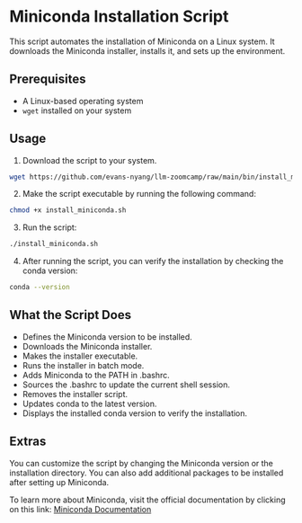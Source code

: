 # Miniconda Installation Script

This script automates the installation of Miniconda on a Linux system. It downloads the Miniconda installer, installs it, and sets up the environment.

## Prerequisites

+ A Linux-based operating system
+ `wget` installed on your system

## Usage

1. Download the script to your system.

```bash
wget https://github.com/evans-nyang/llm-zoomcamp/raw/main/bin/install_miniconda.sh -O install_miniconda.sh
```

2. Make the script executable by running the following command:

```bash
chmod +x install_miniconda.sh
```

3. Run the script:

```bash
./install_miniconda.sh
```

4. After running the script, you can verify the installation by checking the conda version:

```bash
conda --version
```

## What the Script Does

+ Defines the Miniconda version to be installed.
+ Downloads the Miniconda installer.
+ Makes the installer executable.
+ Runs the installer in batch mode.
+ Adds Miniconda to the PATH in .bashrc.
+ Sources the .bashrc to update the current shell session.
+ Removes the installer script.
+ Updates conda to the latest version.
+ Displays the installed conda version to verify the installation.

## Extras

You can customize the script by changing the Miniconda version or the installation directory. You can also add additional packages to be installed after setting up Miniconda.

To learn more about Miniconda, visit the official documentation by clicking on this link: [Miniconda Documentation](https://docs.anaconda.com/miniconda/)
